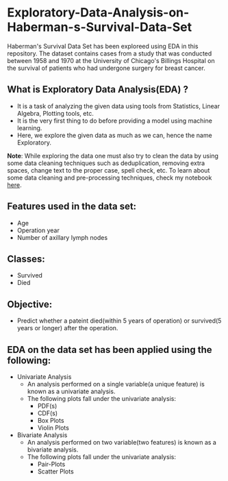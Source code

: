 # Exploratory-Data-Analysis-on-Haberman-s-Survival-Data-Set
Haberman's Survival Data Set has been exploreed using EDA in this repository. The dataset contains cases from a study that was conducted between 1958 and 1970 at the University of Chicago's Billings Hospital on the survival of patients who had undergone surgery for breast cancer.

## What is Exploratory Data Analysis(EDA) ?
- It is a task of analyzing the given data using tools from Statistics, Linear Algebra, Plotting tools, etc.
- It is the very first thing to do before providing a model using machine learning.
- Here, we explore the given data as much as we can, hence the name Exploratory.

**Note**: While exploring the data one must also try to clean the data by using some data cleaning techniques such as deduplication, removing extra spaces, change text to the proper case, spell check, etc. To learn about some data cleaning and pre-processing techniques, check my notebook [here](https://github.com/deveshSingh06/Natural-Language-Processing/blob/master/2.%20Text%20Pre-Processing.ipynb).

## Features used in the data set:
- Age
- Operation year
- Number of axillary lymph  nodes
## Classes:
- Survived
- Died
## Objective:
- Predict whether a pateint died(within 5 years of operation) or survived(5 years or longer) after the operation.
## EDA on the data set has been applied using the following:
- Univariate Analysis
  - An analysis performed on a single variable(a unique feature) is known as a univariate analysis.
  - The following plots fall under the univariate analysis:
    - PDF(s)
    - CDF(s)
    - Box Plots
    - Violin Plots
- Bivariate Analysis
  - An analysis performed on two variable(two features) is known as a bivariate analysis.
  - The following plots fall under the univariate analysis:
    - Pair-Plots
    - Scatter Plots
